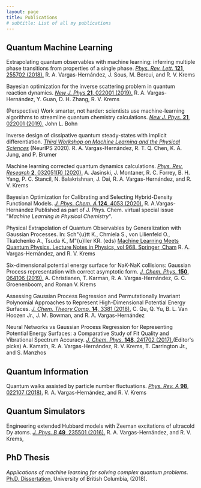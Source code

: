 ```yaml
---
layout: page
title: Publications
# subtitle: List of all my publications 
---
```


## Quantum Machine Learning
Extrapolating quantum observables with machine learning: inferring multiple phase transitions from properties of a single phase.
[*Phys. Rev. Lett.* **121**, 255702 (2018).](https://doi.org/10.1103/PhysRevLett.121.255702)
R. A. Vargas-Hernández, J. Sous, M. Bercui, and R. V. Krems

Bayesian optimization for the inverse scattering problem in quantum reaction dynamics.
[*New J. Phys* **21**, 022001 (2019).](https://iopscience.iop.org/article/10.1088/1367-2630/ab0099)
 R. A. Vargas-Hernández, Y. Guan, D. H. Zhang, R. V. Krems
 
(Perspective) Work smarter, not harder: scientists use machine-learning algorithms to streamline quantum chemistry calculations.
[*New J. Phys.* **21**, 022001 (2019).](https://iopscience.iop.org/article/10.1088/1367-2630/ab0611/met)
John L. Bohn


Inverse design of dissipative quantum steady-states with implicit differentiation.
[*Third Workshop on Machine Learning and the Physical Sciences*](https://ml4physicalsciences.github.io/2020/files/NeurIPS_ML4PS_2020_101.pdf) (NeurIPS 2020).
R. A. Vargas-Hernández, R. T. Q. Chen, K. A. Jung, and P. Brumer

Machine learning corrected quantum dynamics calculations.
[*Phys. Rev. Research* **2**, 032051(R) (2020).](https://doi.org/10.1103/PhysRevResearch.2.032051)
A. Jasinski, J. Montaner, R. C. Forrey, B. H. Yang, P. C. Stancil, N. Balakrishnan, J. Dai, R. A. Vargas-Hernández, and R. V. Krems

Bayesian Optimization for Calibrating and Selecting Hybrid-Density Functional Models.
[*J. Phys. Chem. A* **124**, 4053 (2020).](https://doi.org/10.1021/acs.jpca.0c01375)
R. A.Vargas-Hernández 
Published as part of J. Phys. Chem. virtual special issue "*Machine Learning in Physical Chemistry*".

Physical Extrapolation of Quantum Observables by Generalization with Gaussian Processes.
In: Sch\"{u}tt K., Chmiela S., von Lilienfeld O., Tkatchenko A., Tsuda K., M\"{u}ller KR. (eds) [Machine Learning Meets Quantum Physics. Lecture Notes in Physics, vol 968. Springer, Cham](ttps://doi.org/10.1007/978-3-030-40245-7_9)
R. A. Vargas-Hernández, and R. V. Krems 

Six-dimensional potential energy surface for NaK-NaK collisions: Gaussian Process representation with correct asymptotic form. 
[*J. Chem. Phys.* **150**, 064106 (2019).](https://doi.org/10.1063/1.5082740)
A. Christianen, T. Karman,  R. A. Vargas-Hernández, G. C. Groenenboom, and Roman V. Krems

Assessing Gaussian Process Regression and Permutationally Invariant Polynomial Approaches to Represent High-Dimensional Potential Energy Surfaces.
[*J.  Chem. Theory Comp.* **14**, 3381 (2018).](https://pubs.acs.org/doi/10.1021/acs.jctc.8b00298)
C. Qu, Q. Yu, B. L. Van Hoozen Jr., J. M. Bowman, and R. A. Vargas-Hernández

Neural Networks vs Gaussian Process Regression for Representing Potential Energy Surfaces: a Comparative Study of Fit Quality and Vibrational Spectrum Accuracy.
[*J. Chem. Phys.* **148**, 241702 (2017).]({https://aip.scitation.org/doi/10.1063/1.5003074)(Editor's picks)
A. Kamath, R. A. Vargas-Hernández, R. V. Krems, T. Carrington Jr., and S. Manzhos


## Quantum Information
Quantum walks assisted by particle number fluctuations. 
[*Phys. Rev. A* **98**, 022107 (2018).](https://journals.aps.org/pra/abstract/10.1103/PhysRevA.98.022107)
R. A. Vargas-Hernández, and R. V. Krems

## Quantum Simulators
Engineering extended Hubbard models with Zeeman excitations of ultracold Dy atoms.
[*J.  Phys. B* **49**, 235501 (2016).](http://iopscience.iop.org/article/10.1088/0953-4075/49/23/235501/meta)
R. A. Vargas-Hernández, and R. V. Krems, 

## PhD Thesis
*Applications of machine learning for solving complex quantum problems*.
[Ph.D. Dissertation](https://open.library.ubc.ca/collections/ubctheses/24/items/1.0375836), University of British Columbia,  (2018).



